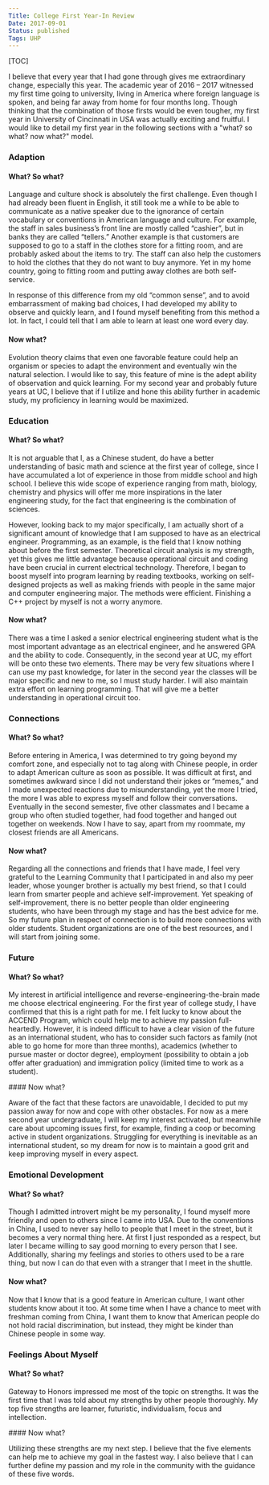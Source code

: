 ```yaml
---
Title: College First Year-In Review
Date: 2017-09-01
Status: published
Tags: UHP
---
```

[TOC]

I believe that every year that I had gone through gives me extraordinary change, especially this year. The academic year of 2016 – 2017 witnessed my first time going to university, living in America where foreign language is spoken, and being far away from home for four months long. Though thinking that the combination of those firsts would be even tougher, my first year in University of Cincinnati in USA was actually exciting and fruitful. I would like to detail my first year in the following sections with a "what? so what? now what?" model. 

### Adaption

#### What? So what?

Language and culture shock is absolutely the first challenge. Even though I had already been fluent in English, it still took me a while to be able to communicate as a native speaker due to the ignorance of certain vocabulary or conventions in American language and culture. For example, the staff in sales business’s front line are mostly called “cashier”, but in banks they are called “tellers.” Another example is that customers are supposed to go to a staff in the clothes store for a fitting room, and are probably asked about the items to try. The staff can also help the customers to hold the clothes that they do not want to buy anymore. Yet in my home country, going to fitting room and putting away clothes are both self-service.

In response of this difference from my old “common sense”, and to avoid embarrassment of making bad choices, I had developed my ability to observe and quickly learn, and I found myself benefiting from this method a lot. In fact, I could tell that I am able to learn at least one word every day.

#### Now what?

Evolution theory claims that even one favorable feature could help an organism or species to adapt the environment and eventually win the natural selection. I would like to say, this feature of mine is the adept ability of observation and quick learning. For my second year and probably future years at UC, I believe that if I utilize and hone this ability further in academic study, my proficiency in learning would be maximized.

### Education

#### What? So what?

It is not arguable that I, as a Chinese student, do have a better understanding of basic math and science at the first year of college, since I have accumulated a lot of experience in those from middle school and high school. I believe this wide scope of experience ranging from math, biology, chemistry and physics will offer me more inspirations in the later engineering study, for the fact that engineering is the combination of sciences.

However, looking back to my major specifically, I am actually short of a significant amount of knowledge that I am supposed to have as an electrical engineer. Programming, as an example, is the field that I know nothing about before the first semester. Theoretical circuit analysis is my strength, yet this gives me little advantage because operational circuit and coding have been crucial in current electrical technology. Therefore, I began to boost myself into program learning by reading textbooks, working on self-designed projects as well as making friends with people in the same major and computer engineering major. The methods were efficient. Finishing a C++ project by myself is not a worry anymore.

#### Now what?

There was a time I asked a senior electrical engineering student what is the most important advantage as an electrical engineer, and he answered GPA and the ability to code. Consequently, in the second year at UC, my effort will be onto these two elements. There may be very few situations where I can use my past knowledge, for later in the second year the classes will be major specific and new to me, so I must study harder. I will also maintain extra effort on learning programming. That will give me a better understanding in operational circuit too.

### Connections

#### What? So what?

Before entering in America, I was determined to try going beyond my comfort zone, and especially not to tag along with Chinese people, in order to adapt American culture as soon as possible. It was difficult at first, and sometimes awkward since I did not understand their jokes or “memes,” and I made unexpected reactions due to misunderstanding, yet the more I tried, the more I was able to express myself and follow their conversations. Eventually in the second semester, five other classmates and I became a group who often studied together, had food together and hanged out together on weekends. Now I have to say, apart from my roommate, my closest friends are all Americans.

#### Now what?

Regarding all the connections and friends that I have made, I feel very grateful to the Learning Community that I participated in and also my peer leader, whose younger brother is actually my best friend, so that I could learn from smarter people and achieve self-improvement. Yet speaking of self-improvement, there is no better people than older engineering students, who have been through my stage and has the best advice for me. So my future plan in respect of connection is to build more connections with older students. Student organizations are one of the best resources, and I will start from joining some.


### Future

#### What? So what?

My interest in artificial intelligence and reverse-engineering-the-brain made me choose electrical engineering. For the first year of college study, I have confirmed that this is a right path for me. I felt lucky to know about the ACCEND Program, which could help me to achieve my passion full-heartedly. However, it is indeed difficult to have a clear vision of the future as an international student, who has to consider such factors as family (not able to go home for more than three months), academics (whether to pursue master or doctor degree), employment (possibility to obtain a job offer after graduation) and immigration policy (limited time to work as a student).

​#### Now what?

Aware of the fact that these factors are unavoidable, I decided to put my passion away for now and cope with other obstacles. For now as a mere second year undergraduate, I will keep my interest activated, but meanwhile care about upcoming issues first, for example, finding a coop or becoming active in student organizations. Struggling for everything is inevitable as an international student, so my dream for now is to maintain a good grit and keep improving myself in every aspect.

### Emotional Development

#### What? So what?

Though I admitted introvert might be my personality, I found myself more friendly and open to others since I came into USA. Due to the conventions in China, I used to never say hello to people that I meet in the street, but it becomes a very normal thing here. At first I just responded as a respect, but later I became willing to say good morning to every person that I see. Additionally, sharing my feelings and stories to others used to be a rare thing, but now I can do that even with a stranger that I meet in the shuttle.

#### Now what?

Now that I know that is a good feature in American culture, I want other students know about it too. At some time when I have a chance to meet with freshman coming from China, I want them to know that American people do not hold racial discrimination, but instead, they might be kinder than Chinese people in some way.


### Feelings About Myself

#### What? So what?

Gateway to Honors impressed me most of the topic on strengths. It was the first time that I was told about my strengths by other people thoroughly. My top five strengths are learner, futuristic, individualism, focus and intellection.

​#### Now what?

Utilizing these strengths are my next step. I believe that the five elements can help me to achieve my goal in the fastest way. I also believe that I can further define my passion and my role in the community with the guidance of these five words.